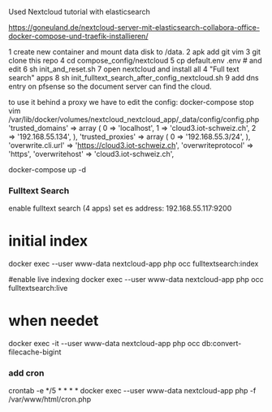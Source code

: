 Used Nextcloud tutorial with elasticsearch

https://goneuland.de/nextcloud-server-mit-elasticsearch-collabora-office-docker-compose-und-traefik-installieren/


1   create new container and mount data disk to /data.
2   apk add git vim
3   git clone this repo
4   cd compose_config/nextcloud
5   cp default.env .env # and edit
6   sh init_and_reset.sh
7   open nextcloud and install all 4 "Full text search" apps
8   sh init_fulltext_search_after_config_nextcloud.sh
9   add dns entry on pfsense so the document server can find the cloud.

to use it behind a proxy we have to edit the config:
docker-compose stop
vim /var/lib/docker/volumes/nextcloud_nextcloud_app/_data/config/config.php
  'trusted_domains' =>
  array (
    0 => 'localhost',
    1 => 'cloud3.iot-schweiz.ch',
    2 => '192.168.55.134',
  ),
  'trusted_proxies' =>
  array (
    0 => '192.168.55.3/24',
  ),
  'overwrite.cli.url' => 'https://cloud3.iot-schweiz.ch',
  'overwriteprotocol' => 'https',
  'overwritehost' => 'cloud3.iot-schweiz.ch',

  docker-compose up -d

### Fulltext Search ###
enable fulltext search (4 apps)
set es address: 192.168.55.117:9200
# initial index
docker exec --user www-data nextcloud-app php occ fulltextsearch:index


#enable live indexing
docker exec --user www-data nextcloud-app php occ fulltextsearch:live

# when needet
docker exec -it --user www-data nextcloud-app php occ db:convert-filecache-bigint



### add cron ###
crontab -e
*/5 * * * * docker exec --user www-data nextcloud-app php -f /var/www/html/cron.php
